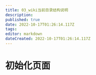 ```yaml
---
title: 03_wiki当前目录结构说明
description: 
published: true
date: 2022-10-17T01:26:14.117Z
tags: 
editor: markdown
dateCreated: 2022-10-17T01:26:14.117Z
---
```


# 初始化页面